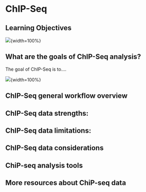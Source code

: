 


# ChIP-Seq

## Learning Objectives

![](resources/images/09-ChIP-Seq_files/figure-docx//1YwxXy2rnUgbx_7B7ENH9wpDX-j6JpJz6lGVzOkjo0qY_g12890ae15d7_0_61.png){width=100%}

## What are the goals of ChIP-Seq analysis?

The goal of ChIP-Seq is to....

![](resources/images/09-ChIP-Seq_files/figure-docx//1YwxXy2rnUgbx_7B7ENH9wpDX-j6JpJz6lGVzOkjo0qY_g14492c87338_0_18.png){width=100%}

## ChIP-Seq general workflow overview

## ChIP-Seq data **strengths**:

## ChIP-Seq data **limitations**:

## ChIP-Seq data considerations

## ChiP-seq analysis tools

## More resources about ChiP-seq data
